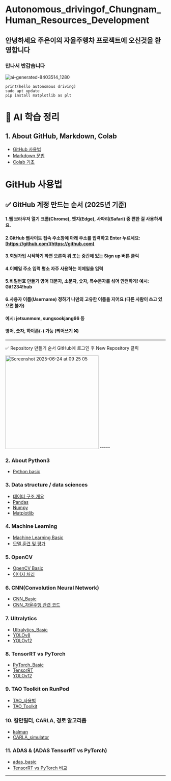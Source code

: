 # Autonomous_drivingof_Chungnam_Human_Resources_Development
## 안녕하세요 주은이의 자율주행차 프로젝트에 오신것을 환영합니다
### 만나서 반갑습니다
![ai-generated-8403514_1280](https://github.com/user-attachments/assets/48199f10-e6b1-4d9b-ac52-e5a8911eaa83)
```
print(hello autonomous driving)
sudo apt update
pip install matplotlib as plt
```
# 📘 AI 학습 정리
## 1. About GitHub, Markdown, Colab  
  * [GitHub 사용법](https://www.google.com/search?q=%23github-%EC%82%AC%EC%9A%A9%EB%B2%95)
  * [Markdown 문법](https://www.google.com/search?q=%23markdown-%EB%AC%B8%EB%B2%95)
  * [Colab 기초](https://www.google.com/search?q=%23colab-%EA%B8%B0%EC%B4%88)

# GitHub 사용법
## ✅ GitHub 계정 만드는 순서 (2025년 기준)
#### 1.웹 브라우저 열기 크롬(Chrome), 엣지(Edge), 사파리(Safari) 중 편한 걸 사용하세요.
#### 2.GitHub 웹사이트 접속 주소창에 아래 주소를 입력하고 Enter 누르세요: [https://github.com](https://github.com)
#### 3.회원가입 시작하기 화면 오른쪽 위 또는 중간에 있는 Sign up 버튼 클릭
#### 4.이메일 주소 입력 평소 자주 사용하는 이메일을 입력
#### 5.비밀번호 만들기 영어 대문자, 소문자, 숫자, 특수문자를 섞어 안전하게! 예시: Git1234!hub
#### 6.사용자 이름(Username) 정하기 나만의 고유한 이름을 지어요 (다른 사람이 쓰고 있으면 불가)
#### 예시: jetsunmom, sungsookjang66 등
#### 영어, 숫자, 하이픈(-) 가능 (띄어쓰기 ❌)
-----
✅ Repository 만들기 순서
GitHub에 로그인 후 New Repository 클릭

<img width="293" alt="Screenshot 2025-06-24 at 09 25 05" src="https://github.com/user-attachments/assets/1b3a5203-bbb2-447e-b842-1e8090b9a759" />
-----

### 2\. About Python3

  * [Python basic](https://www.google.com/search?q=%23python-basic)

### 3\. Data structure / data sciences

  * [데이터 구조 개요](https://www.google.com/search?q=%23%EB%8D%B0%EC%9D%B4%ED%84%B0-%EA%B5%AC%EC%A1%B0-%EA%B0%9C%EC%9A%94)
  * [Pandas](https://www.google.com/search?q=%23pandas)
  * [Numpy](https://www.google.com/search?q=%23numpy)
  * [Matplotlib](https://www.google.com/search?q=%23matplotlib)

### 4\. Machine Learning

  * [Machine Learning Basic](https://www.google.com/search?q=%23machine-learning-basic)
  * [모델 훈련 및 평가](https://www.google.com/search?q=%23%EB%AA%A8%EB%8D%B8-%ED%9B%88%EB%A0%A8-%EB%B0%8F-%ED%8F%89%EA%B0%80)

### 5\. OpenCV

  * [OpenCV Basic](https://www.google.com/search?q=%23opencv-basic)
  * [이미지 처리](https://www.google.com/search?q=%23%EC%9D%B4%EB%AF%B8%EC%A7%80-%EC%B2%98%EB%A6%AC)

### 6\. CNN(Convolution Neural Network)

  * [CNN\_Basic](https://www.google.com/search?q=%23cnn_basic)
  * [CNN\_자율주행 관련 코드](https://www.google.com/search?q=%23cnn_%EC%9E%90%EC%9C%A8%EC%A3%BC%ED%96%89-%EA%B4%80%EB%A0%A8-%EC%BD%94%EB%93%9C)

### 7\. Ultralytics

  * [Ultralytics\_Basic](https://www.google.com/search?q=%23ultralytics_basic)
  * [YOLOv8](https://www.google.com/search?q=%23yolov8)
  * [YOLOv12](https://www.google.com/search?q=%23yolov12)

### 8\. TensorRT vs PyTorch

  * [PyTorch\_Basic](https://www.google.com/search?q=%23pytorch_basic)
  * [TensorRT](https://www.google.com/search?q=%23tensorrt)
  * [YOLOv12](https://www.google.com/search?q=%23yolov12)

### 9\. TAO Toolkit on RunPod

  * [TAO\_사용법](https://www.google.com/search?q=%23tao_%EC%82%AC%EC%9A%A9%EB%B2%95)
  * [TAO\_Toolkit](https://www.google.com/search?q=%23tao_toolkit)

### 10\. 칼만필터, CARLA, 경로 알고리즘

  * [kalman](https://www.google.com/search?q=%23kalman)
  * [CARLA\_simulator](https://www.google.com/search?q=%23carla_simulator)

### 11\. ADAS & (ADAS TensorRT vs PyTorch)

  * [adas\_basic](https://www.google.com/search?q=%23adas_basic)
  * [TensorRT vs PyTorch 비교](https://www.google.com/search?q=%23tensorrt-vs-pytorch-%EB%B9%84%EA%B5%90)

-----
